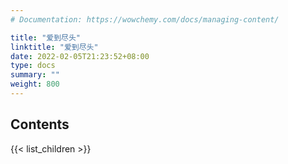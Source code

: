 ```yaml
---
# Documentation: https://wowchemy.com/docs/managing-content/

title: "爱到尽头"
linktitle: "爱到尽头"
date: 2022-02-05T21:23:52+08:00
type: docs
summary: ""
weight: 800
---
```


## Contents

{{< list_children >}}

